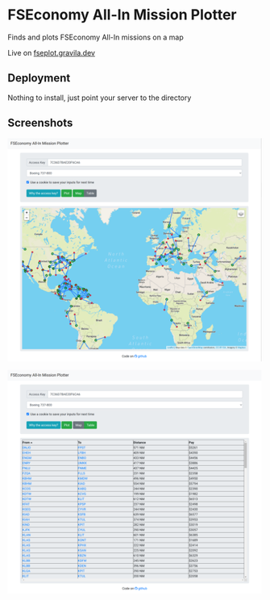 # FSEconomy All-In Mission Plotter

Finds and plots FSEconomy All-In missions on a map

Live on [fseplot.gravila.dev](https://fseplot.gravila.dev/)

## Deployment

Nothing to install, just point your server to the directory

## Screenshots

![Map mode](/screenshots/example_map.png)

![Table mode](/screenshots/example_table.png)
